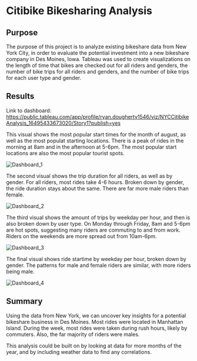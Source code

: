 # Citibike Bikesharing Analysis

## Purpose

The purpose of this project is to analyze existing bikeshare data from New York City, in order to evaluate the potential investment into a new bikeshare company in Des Moines, Iowa. Tableau was used to create visualizations on the length of time that bikes are checked out for all riders and genders, the number of bike trips for all riders and genders, and the number of bike trips for each user type and gender.

## Results

Link to dashboard: https://public.tableau.com/app/profile/ryan.dougherty1546/viz/NYCCitibikeAnalysis_16495433673020/Story1?publish=yes

This visual shows the most popular start times for the month of august, as well as the most populat starting locations. There is a peak of rides in the morning at 8am and in the afternoon at 5-6pm. The most popular start locations are also the most popular tourist spots.

![Dashboard_1](https://user-images.githubusercontent.com/96550846/162635613-cace561c-f877-40f0-819c-dd1f1abf98ff.png)

The second visual shows the trip duration for all riders, as well as by gender. For all riders, most rides take 4-6 hours. Broken down by gender, the ride duration stays about the same. There are far more male riders than female.

![Dashboard_2](https://user-images.githubusercontent.com/96550846/162635617-53187de9-8ad6-4aef-be83-1603c0bff0ae.png)

The third visual shows the amount of trips by weekday per hour, and then is also broken down by user type. On Monday through Friday, 8am and 5-6pm are hot spots, suggesting many riders are commuting to and from work. Riders on the weekends are more spread out from 10am-6pm.

![Dashboard_3](https://user-images.githubusercontent.com/96550846/162635620-32a68569-52a4-440f-8c59-cd87916e18ba.png)

The final visual shows ride startime by weekday per hour, broken down by gender. The patterns for male and female riders are similar, with more riders being male.

![Dashboard_4](https://user-images.githubusercontent.com/96550846/162635627-6f1d2d84-a5de-4fb0-b83d-f49a294aff1a.png)

## Summary

Using the data from New York, we can uncover key insights for a potential bikeshare business in Des Moines. Most rides were located in Manhattan Island. During the week, most rides were taken during rush hours, likely by commuters. Also, the far majority of riders were males.

This analysis could be built on by looking at data for more months of the year, and by including weather data to find any correlations.
